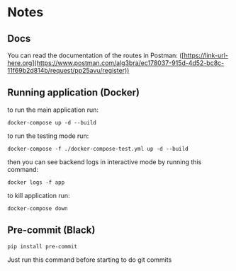 # Notes
## Docs
You can read the documentation of the routes in Postman:
([https://link-url-here.org](https://www.postman.com/alg3bra/ec178037-915d-4d52-bc8c-11f69b2d814b/request/pp25avu/register))

## Running application (Docker)
to run the main application run: 
```
docker-compose up -d --build
```
to run the testing mode run:
```
docker-compose -f ./docker-compose-test.yml up -d --build
```
then you can see backend logs in interactive mode by running this command:
```
docker logs -f app
```
to kill application run:
```
docker-compose down
```

## Pre-commit (Black)
```
pip install pre-commit
```
Just run this command before starting to do git commits 
